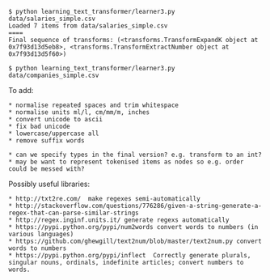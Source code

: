 
    $ python learning_text_transformer/learner3.py data/salaries_simple.csv 
    Loaded 7 items from data/salaries_simple.csv
    ====
    Final sequence of transforms: (<transforms.TransformExpandK object at 0x7f93d13d5eb8>, <transforms.TransformExtractNumber object at 0x7f93d13d5f60>)

    $ python learning_text_transformer/learner3.py data/companies_simple.csv

To add:

    * normalise repeated spaces and trim whitespace
    * normalise units ml/l, cm/mm/m, inches
    * convert unicode to ascii
    * fix bad unicode
    * lowercase/uppercase all
    * remove suffix words

    * can we specify types in the final version? e.g. transform to an int?
    * may be want to represent tokenised items as nodes so e.g. order could be messed with?

Possibly useful libraries:

    * http://txt2re.com/  make regexes semi-automatically
    * http://stackoverflow.com/questions/776286/given-a-string-generate-a-regex-that-can-parse-similar-strings
    * http://regex.inginf.units.it/ generate regexs automatically
    * https://pypi.python.org/pypi/num2words convert words to numbers (in various languages)
    * https://github.com/ghewgill/text2num/blob/master/text2num.py convert words to numbers
    * https://pypi.python.org/pypi/inflect  Correctly generate plurals, singular nouns, ordinals, indefinite articles; convert numbers to words.
